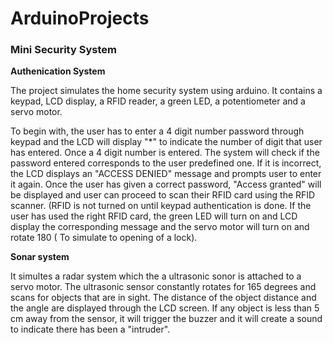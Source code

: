 # ArduinoProjects

### Mini Security System

**Authenication System**

The project simulates the home security system using arduino. It contains a keypad, LCD display, a RFID reader, a green LED, a potentiometer and a servo motor. 

To begin with, the user has to enter a 4 digit number password through keypad and the LCD will display "*" to indicate the number of digit that user has entered. Once a 4 digit number is entered. The system will check if the password entered corresponds to the user predefined one. If it is incorrect, the LCD displays an "ACCESS DENIED" message and prompts user to enter it again. Once the user has given a correct password, "Access granted" will be displayed and user can proceed to scan their RFID card using the RFID scanner. (RFID is not turned on until keypad authentication is done. If the user has used the right RFID card, the green LED will turn on and LCD display the corresponding message and the servo motor will turn on and rotate 180 ( To simulate to opening of a lock).  

**Sonar system**

It simultes a radar system which the a ultrasonic sonor is attached to a servo motor. The ultrasonic sensor constantly rotates for 165 degrees and scans for objects that are in sight. The distance of the object distance and the angle are displayed through the LCD screen. If any object is less than 5 cm away from the sensor, it will trigger the buzzer and it will create a sound to indicate there has been a "intruder".
